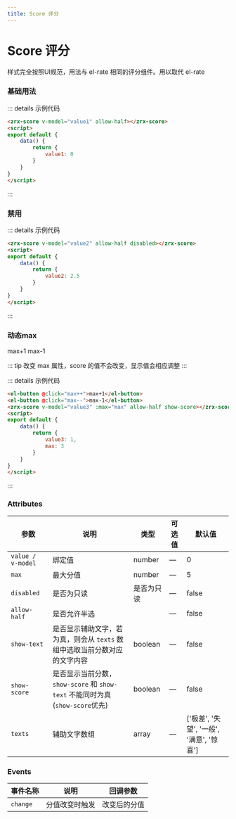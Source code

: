 ```yaml
---
title: Score 评分
---
```


# Score 评分

样式完全按照UI规范，用法与 el-rate 相同的评分组件。用以取代 el-rate

### 基础用法

<div class="m-example">
    <zrx-score v-model="value1" allow-half></zrx-score>
</div>

::: details 示例代码

```html
<zrx-score v-model="value1" allow-half></zrx-score>
<script>
export default {
    data() {
        return {
            value1: 0
        }
    }
}
</script>
```

:::

### 禁用

<div class="m-example">
    <zrx-score v-model="value2" allow-half disabled></zrx-score>
</div>

::: details 示例代码

```html
<zrx-score v-model="value2" allow-half disabled></zrx-score>
<script>
export default {
    data() {
        return {
            value2: 2.5
        }
    }
}
</script>
```

:::

### 动态max

<div class="m-example">
    <div class="m-btns-row">
        <el-button @click="max++">max+1</el-button>
        <el-button @click="max--">max-1</el-button>
    </div>
    <zrx-score v-model="value3" :max="max" allow-half show-score></zrx-score>
</div>

::: tip
改变 max 属性，score 的值不会改变，显示值会相应调整
:::

::: details 示例代码

```html
<el-button @click="max++">max+1</el-button>
<el-button @click="max--">max-1</el-button>
<zrx-score v-model="value3" :max="max" allow-half show-score></zrx-score>
<script>
export default {
    data() {
        return {
            value3: 1,
            max: 3
        }
    }
}
</script>
```

:::

<script>
export default {
    data() {
        return {
            value1: 0,
            value2: 2.5,
            value3: 1,
            max: 3
        }
    }
}
</script>

### Attributes

| 参数              | 说明                                                                         | 类型       | 可选值 | 默认值                                   |
| ----------------- | ---------------------------------------------------------------------------- | ---------- | ------ | ---------------------------------------- |
| `value / v-model` | 绑定值                                                                       | number     | —      | 0                                        |
| `max`             | 最大分值                                                                     | number     | —      | 5                                        |
| `disabled`        | 是否为只读                                                                   | 是否为只读 | —      | false                                    |
| `allow-half`      | 是否允许半选                                                                 |            | —      | false                                    |
| `show-text`       | 是否显示辅助文字，若为真，则会从 `texts` 数组中选取当前分数对应的文字内容    | boolean    | —      | false                                    |
| `show-score`      | 是否显示当前分数，`show-score` 和 `show-text` 不能同时为真(`show-score`优先) | boolean    | —      | false                                    |
| `texts`           | 辅助文字数组                                                                 | array      | —      | ['极差', '失望', '一般', '满意', '惊喜'] |

### Events

| 事件名称 | 说明           | 回调参数     |
| -------- | -------------- | ------------ |
| `change` | 分值改变时触发 | 改变后的分值 |

<div>
    <contributor :maintainer="['agua']" :members="['agua']"></contributor>
</div>
